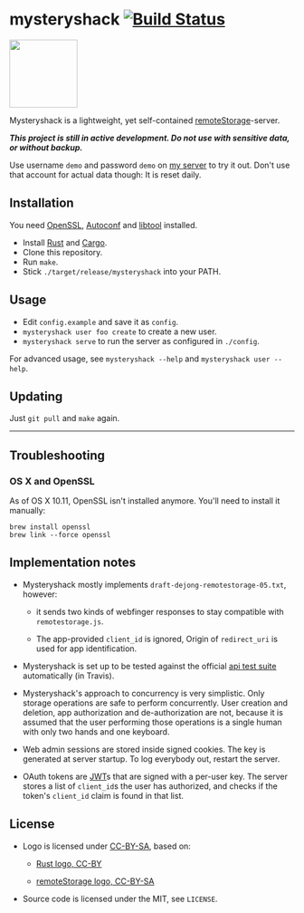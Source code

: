 # mysteryshack [![Build Status](https://travis-ci.org/untitaker/mysteryshack.svg?branch=master)](https://travis-ci.org/untitaker/mysteryshack)

<img src="https://shack.unterwaditzer.net/static/logo.svg" width=120 height=120 />

Mysteryshack is a lightweight, yet self-contained
[remoteStorage](http://remotestorage.io/)-server.

***This project is still in active development. Do not use with sensitive data, or without backup.***

Use username `demo` and password `demo` on [my
server](https://shack.unterwaditzer.net) to try it out. Don't use that account
for actual data though: It is reset daily.

## Installation

You need [OpenSSL](https://openssl.org/),
[Autoconf](https://www.gnu.org/software/autoconf/autoconf.html) and
[libtool](https://www.gnu.org/software/libtool/) installed.

* Install [Rust](https://www.rust-lang.org/) and [Cargo](https://crates.io/install).
* Clone this repository.
* Run `make`.
* Stick `./target/release/mysteryshack` into your PATH.

## Usage

* Edit `config.example` and save it as `config`.
* `mysteryshack user foo create` to create a new user. 
* `mysteryshack serve` to run the server as configured in `./config`.

For advanced usage, see `mysteryshack --help` and `mysteryshack user --help`.

## Updating

Just `git pull` and `make` again.

----

## Troubleshooting

### OS X and OpenSSL

As of OS X 10.11, OpenSSL isn't installed anymore. You'll need to install it manually:

    brew install openssl
    brew link --force openssl

## Implementation notes

* Mysteryshack mostly implements `draft-dejong-remotestorage-05.txt`, however:

  - it sends two kinds of webfinger responses to stay compatible with
    `remotestorage.js`.

  - The app-provided `client_id` is ignored, Origin of `redirect_uri` is used
    for app identification.

* Mysteryshack is set up to be tested against the official [api test
  suite](https://github.com/remotestorage/api-test-suite/) automatically (in
  Travis).

* Mysteryshack's approach to concurrency is very simplistic. Only storage
  operations are safe to perform concurrently. User creation and deletion, app
  authorization and de-authorization are not, because it is assumed that the
  user performing those operations is a single human with only two hands and
  one keyboard.

* Web admin sessions are stored inside signed cookies. The key is generated at
  server startup. To log everybody out, restart the server.

* OAuth tokens are [JWT](https://jwt.io/)s that are signed with a per-user key.
  The server stores a list of `client_id`s the user has authorized, and checks
  if the token's `client_id` claim is found in that list.


## License

* Logo is licensed under
  [CC-BY-SA](https://creativecommons.org/licenses/by-sa/3.0/), based on:

  * [Rust logo, CC-BY](https://www.rust-lang.org/legal.html)

  * [remoteStorage logo, CC-BY-SA](https://github.com/remotestorage/design)

* Source code is licensed under the MIT, see `LICENSE`.
